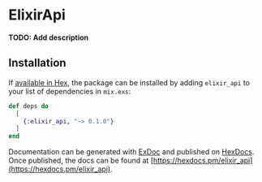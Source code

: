 # ElixirApi

**TODO: Add description**

## Installation

If [available in Hex](https://hex.pm/docs/publish), the package can be installed
by adding `elixir_api` to your list of dependencies in `mix.exs`:

```elixir
def deps do
  [
    {:elixir_api, "~> 0.1.0"}
  ]
end
```

Documentation can be generated with [ExDoc](https://github.com/elixir-lang/ex_doc)
and published on [HexDocs](https://hexdocs.pm). Once published, the docs can
be found at [https://hexdocs.pm/elixir_api](https://hexdocs.pm/elixir_api).

